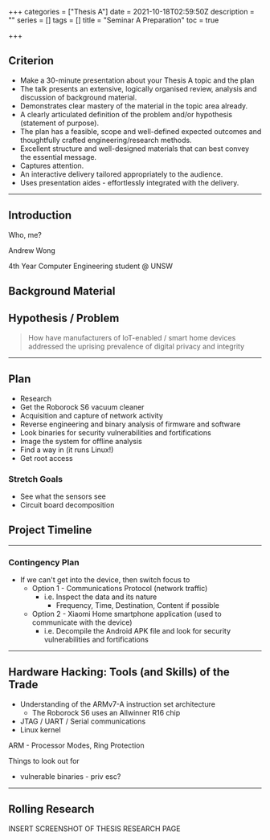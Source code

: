 +++
categories = ["Thesis A"]
date = 2021-10-18T02:59:50Z
description = ""
series = []
tags = []
title = "Seminar A Preparation"
toc = true

+++
## Criterion

* Make a 30-minute presentation about your Thesis A topic and the plan
* The talk presents an extensive, logically organised review, analysis and discussion of background material.
* Demonstrates clear mastery of the material in the topic area already.
* A clearly articulated definition of the problem and/or hypothesis (statement of purpose).
* The plan has a feasible, scope and well-defined expected outcomes and thoughtfully crafted engineering/research methods.
* Excellent structure and well-designed materials that can best convey the essential message.
* Captures attention.
* An interactive delivery tailored appropriately to the audience.
* Uses presentation aides - effortlessly integrated with the delivery.

***

## Introduction

Who, me? 

Andrew Wong

4th Year Computer Engineering student @ UNSW

<script>document.write(atob('YW5kcmV3Lmoud29uZ0BzdHVkZW50LnVuc3cuZWR1LmF1'))</script>

## Background Material

## Hypothesis / Problem

> How have manufacturers of IoT-enabled / smart home devices addressed the uprising prevalence of digital privacy and integrity

***

## Plan

* Research
* Get the Roborock S6 vacuum cleaner
* Acquisition and capture of network activity
* Reverse engineering and binary analysis of firmware and software
* Look binaries for security vulnerabilities and fortifications
* Image the system for offline analysis
* Find a way in (it runs Linux!)
* Get root access

### Stretch Goals

* See what the sensors see
* Circuit board decomposition

## Project Timeline

***

### Contingency Plan

* If we can't get into the device, then switch focus to
  * Option 1 - Communications Protocol (network traffic)
    * i.e. Inspect the data and its nature
      * Frequency, Time, Destination, Content if possible
  * Option 2 - Xiaomi Home smartphone application (used to communicate with the device)
    * i.e. Decompile the Android APK file and look for security vulnerabilities and fortifications

***

## Hardware Hacking: Tools (and Skills) of the Trade

* Understanding of the ARMv7-A instruction set architecture
  * The Roborock S6 uses an Allwinner R16 chip
* JTAG / UART / Serial communications
* Linux kernel

ARM - Processor Modes, Ring Protection

Things to look out for 

* vulnerable binaries - priv esc?

***

## Rolling Research

INSERT SCREENSHOT OF THESIS RESEARCH PAGE